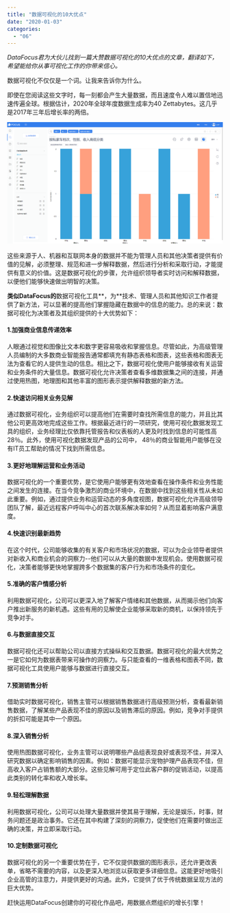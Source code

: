 ```yaml
---
title: "数据可视化的10大优点"
date: "2020-01-03"
categories: 
  - "06"
---
```


_DataFocus君为大伙儿找到一篇大赞数据可视化的10大优点的文章，翻译如下，希望能给你从事可视化工作的你带来信心。_

数据可视化不仅仅是一个词。让我来告诉你为什么。

即使在您阅读这些文字时，每一刻都会产生大量数据，而且速度令人难以置信地迅速传遍全球。根据估计，2020年全球年度数据生成率为40 Zettabytes。这几乎是2017年三年后增长率的两倍。

![](images/word-image-8.png)

这些来源于人、机器和互联网本身的数据并不能为管理人员和其他决策者提供有价值的见解，必须整理、规范和进一步解释数据，然后进行分析和采取行动，才能提供有意义的价值。这是数据可视化的步骤，允许组织领导者实时访问和解释数据，以便他们能够快速做出明智的决策。

**类似DataFocus的**数据可视化工具**，为**技术、管理人员和其他知识工作者提供了新方法，可以显著的提高他们掌握隐藏在数据中的信息的能力。总的来说：数据可视化为决策者及其组织提供的十大优势如下：

#### 1.加强商业信息传递效率

人眼通过视觉和图像比文本和数字更容易吸收和掌握信息。尽管如此，为高级管理人员编制的大多数商业智能报告通常都填充有静态表格和图表，这些表格和图表无法为查看它的人提供生动的信息。相比之下，数据可视化使用户能够接收有关运营和业务条件的大量信息。数据可视化允许决策者查看多维数据集之间的连接，并通过使用热图，地理图和其他丰富的图形表示提供解释数据的新方法。

#### 2.快速访问相关业务见解

通过数据可视化，业务组织可以提高他们在需要时查找所需信息的能力，并且比其他公司更高效地完成这些工作。根据最近进行的一项研究，使用可视化数据发现工具的组织，业务经理比仅依靠托管报告和仪表板的人更及时找到信息的可能性高28％。此外，使用可视化数据发现产品的公司中， 48％的商业智能用户能够在没有IT员工帮助的情况下找到所需信息。

#### 3.更好地理解运营和业务活动

数据可视化的一个重要优势，是它使用户能够更有效地查看在操作条件和业务性能之间发生的连接。在当今竞争激烈的商业环境中，在数据中找到这些相关性从未如此重要。例如，通过提供业务和运营动态的多角度视图，数据可视化允许高级领导团队了解，最近远程客户呼叫中心的首次联系解决率如何？从而显着影响客户满意度。

#### 4.快速识别最新趋势

在这个时代，公司能够收集的有关客户和市场状况的数据，可以为企业领导者提供对新收入和商业机会的洞察力--他们可以从大量的数据中发现机会。使用数据可视化，决策者能够更快地掌握跨多个数据集的客户行为和市场条件的变化。

#### 5.准确的客户情感分析

利用数据可视化，公司可以更深入地了解客户情绪和其他数据，从而揭示他们向客户推出新服务的新机遇。这些有用的见解使企业能够采取新的商机，以保持领先于竞争对手。

#### 6.与数据直接交互

数据可视化还可以帮助公司以直接方式操纵和交互数据。数据可视化的最大优势之一是它如何为数据表带来可操作的洞察力。与只能查看的一维表格和图表不同，数据可视化工具使用户能够与数据进行直接交互。

#### 7.预测销售分析

借助实时数据可视化，销售主管可以根据销售数据进行高级预测分析，查看最新销售数据，了解某些产品表现不佳的原因以及销售滞后的原因。例如，竞争对手提供的折扣可能是其中一个原因。

#### 8.深入销售分析

使用热图数据可视化，业务主管可以说明哪些产品组表现良好或表现不佳，并深入研究数据以确定影响销售的因素。例如：数据可能显示宠物护理产品表现不佳，但高收入客户占销售额的大部分。这些见解可用于定位此客户群的促销活动，以提高此类别的转化率和收入增长率。

#### 9.轻松理解数据

利用数据可视化，公司可以处理大量数据并使其易于理解，无论是娱乐，时事，财务问题还是政治事务。它还在其中构建了深刻的洞察力，促使他们在需要时做出正确的决策，并立即采取行动。

#### 10.定制数据可视化

数据可视化的另一个重要优势在于，它不仅提供数据的图形表示，还允许更改表单，省略不需要的内容，以及更深入地浏览以获取更多详细信息。这能更好地吸引企业高管的注意力，并提供更好的沟通。此外，它提供了优于传统数据呈现方法的巨大优势。

赶快运用DataFocus创建你的可视化作品吧，用数据点燃组织的增长引擎！
